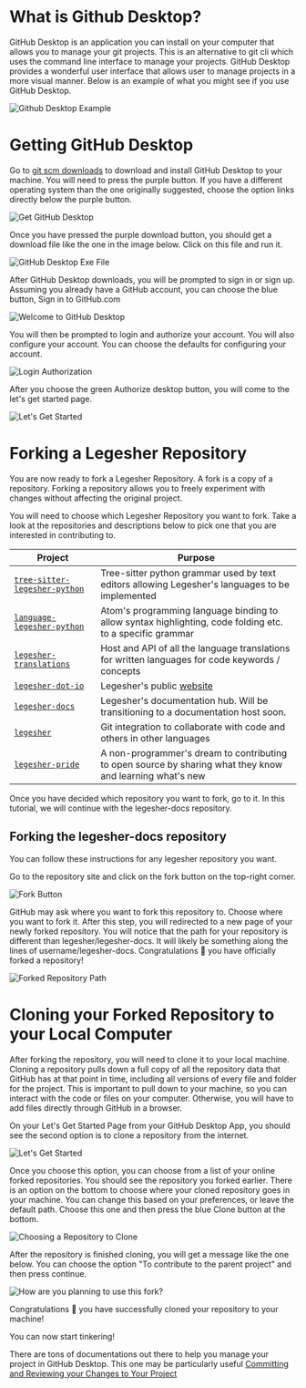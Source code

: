 # What is Github Desktop?

GitHub Desktop is an application you can install on your computer that allows you to manage your git projects.
This is an alternative to git cli which uses the command line interface to manage your projects. GitHub Desktop provides a wonderful user interface that allows user to manage projects in a more visual manner. Below is an example of what you might see if you use GitHub Desktop.

![Github Desktop Example](Github_Desktop_Example.PNG "Github Desktop Example")


# Getting GitHub Desktop

Go to [git scm downloads](https://desktop.github.com/) to download and install GitHub Desktop to your machine. You will need to press the purple button. If you have a different operating system than the one originally suggested, choose the option links directly below the purple button.

![Get GitHub Desktop](Get_Github_Desktop.PNG "Get Github Desktop")

Once you have pressed the purple download button, you should get a download file like the one in the image below. Click on this file and run it.

![GitHub Desktop Exe File](Github_Desktop_EXE.PNG "Github Desktop Exe File")


After GitHub Desktop downloads, you will be prompted to sign in or sign up. Assuming you already have a GitHub account, you can choose the blue button, Sign in to GitHub.com

![Welcome to GitHub Desktop](Welcome_To_Github_Desktop.PNG "Welcome to Github Desktop)")

You will then be prompted to login and authorize your account. You will also configure your account. You can choose the defaults for configuring your account.

![Login Authorization](Github_Login_Authorization.PNG "GitHub Login Authorization")

After you choose the green Authorize desktop button, you will come to the let's get started page.

![Let's Get Started](Lets_Get_Started.PNG "Lets Get Started Page")


# Forking a Legesher Repository

You are now ready to fork a Legesher Repository. A fork is a copy of a repository. Forking a repository allows you to freely experiment with changes without affecting the original project.

You will need to choose which Legesher Repository you want to fork. Take a look at the repositories and descriptions below to pick one that you are interested in contributing to.

| Project                                                                                  | Purpose                                                                                                   |
| ---------------------------------------------------------------------------------------- | --------------------------------------------------------------------------------------------------------- |
| [`tree-sitter-legesher-python`](https://github.com/legesher/tree-sitter-legesher-python) | Tree-sitter python grammar used by text editors allowing Legesher's languages to be implemented           |
| [`language-legesher-python`](https://github.com/legesher/language-legesher-python)       | Atom's programming language binding to allow syntax highlighting, code folding etc. to a specific grammar |
| [`legesher-translations`](https://github.com/legesher/legesher-translations)             | Host and API of all the language translations for written languages for code keywords / concepts          |
| [`legesher-dot-io`](https://github.com/legesher/legesher-dot-io)                         | Legesher's public [website](https://legesher.io)                                                          |
| [`legesher-docs`](https://github.com/legesher/legesher-docs)                             | Legesher's documentation hub. Will be transitioning to a documentation host soon.                         |
| [`legesher`](https://github.com/legesher/legesher)                                       | Git integration to collaborate with code and others in other languages                                    |
| [`legesher-pride`](https://github.com/legesher/legesher-pride)                           | A non-programmer's dream to contributing to open source by sharing what they know and learning what's new |

Once you have decided which repository you want to fork, go to it. In this tutorial, we will continue with the legesher-docs repository.

## Forking the legesher-docs repository

You can follow these instructions for any legesher repository you want.

Go to the repository site and click on the fork button on the top-right corner.

![Fork Button](Fork_Button.PNG "Fork Button")

GitHub may ask where you want to fork this repository to. Choose where you want to fork it. After this step, you will redirected to a new page of your newly forked repository. You will notice that the path for your repository is different than legesher/legesher-docs. It will likely be something along the lines of username/legesher-docs. Congratulations :tada: you have officially forked a repository!

![Forked Repository Path](Forked_Repository_Path.PNG "Forked Repository Path")

# Cloning your Forked Repository to your Local Computer

After forking the repository, you will need to clone it to your local machine. Cloning a repository pulls down a full copy of all the repository data that GitHub has at that point in time, including all versions of every file and folder for the project. This is important to pull down to your machine, so you can interact with the code or files on your computer. Otherwise, you will have to add files directly through GitHub in a browser.

On your Let's Get Started Page from your GitHub Desktop App, you should see the second option is to clone a repository from the internet.

![Let's Get Started](Lets_Get_Started.PNG "Lets Get Started Page")

Once you choose this option, you can choose from a list of your online forked repositories. You should see the repository you forked earlier. There is an option on the bottom to choose where your cloned repository goes in your machine. You can change this based on your preferences, or leave the default path. Choose this one and then press the blue Clone button at the bottom.

![Choosing a Repository to Clone](Choosing_Repository_To_Clone.PNG " Choosing a Repository to Clone")

After the repository is finished cloning, you will get a message like the one below. You can choose the option "To contribute to the parent project" and then press continue.

![How are you planning to use this fork?](How_Are_You_Planning_To_Use_This_Fork.PNG "How are you planning to use this fork?")

Congratulations :tada: you have successfully cloned your repository to your machine!

You can now start tinkering!

There are tons of documentations out there to help you manage your project in GitHub Desktop. This one may be particularly useful
[Committing and Reviewing your Changes to Your Project]("https://docs.github.com/en/desktop/contributing-and-collaborating-using-github-desktop/making-changes-in-a-branch/committing-and-reviewing-changes-to-your-project")
